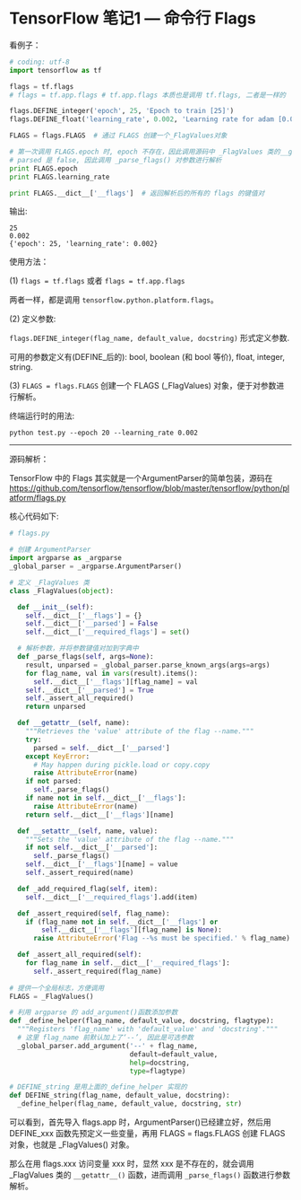 # TensorFlow 笔记1 — 命令行 Flags

看例子：

```python
# coding: utf-8
import tensorflow as tf

flags = tf.flags
# flags = tf.app.flags # tf.app.flags 本质也是调用 tf.flags, 二者是一样的

flags.DEFINE_integer('epoch', 25, 'Epoch to train [25]')
flags.DEFINE_float('learning_rate', 0.002, 'Learning rate for adam [0.002]')

FLAGS = flags.FLAGS  # 通过 FLAGS 创建一个_FlagValues对象

# 第一次调用 FLAGS.epoch 时, epoch 不存在，因此调用源码中 _FlagValues 类的__getattr__函数，这时
# parsed 是 false, 因此调用 _parse_flags() 对参数进行解析
print FLAGS.epoch
print FLAGS.learning_rate

print FLAGS.__dict__['__flags']  # 返回解析后的所有的 flags 的键值对
```

输出:

```
25
0.002
{'epoch': 25, 'learning_rate': 0.002}
```

使用方法：

(1) `flags = tf.flags` 或者 `flags = tf.app.flags`

两者一样，都是调用 `tensorflow.python.platform.flags`。

(2) 定义参数:

`flags.DEFINE_integer(flag_name, default_value, docstring)` 形式定义参数.

可用的参数定义有(DEFINE_后的): bool, boolean (和 bool 等价), float, integer, string.

(3) `FLAGS = flags.FLAGS` 创建一个 FLAGS (_FlagValues) 对象，便于对参数进行解析。

终端运行时的用法:

```
python test.py --epoch 20 --learning_rate 0.002
```

-------------

源码解析：

TensorFlow 中的 Flags 其实就是一个ArgumentParser的简单包装，源码在 https://github.com/tensorflow/tensorflow/blob/master/tensorflow/python/platform/flags.py

核心代码如下:

```python
# flags.py

# 创建 ArgumentParser
import argparse as _argparse
_global_parser = _argparse.ArgumentParser()  

# 定义 _FlagValues 类
class _FlagValues(object):

  def __init__(self):
    self.__dict__['__flags'] = {}
    self.__dict__['__parsed'] = False
    self.__dict__['__required_flags'] = set()

  # 解析参数，并将参数键值对加到字典中
  def _parse_flags(self, args=None):
    result, unparsed = _global_parser.parse_known_args(args=args)
    for flag_name, val in vars(result).items():
      self.__dict__['__flags'][flag_name] = val
    self.__dict__['__parsed'] = True
    self._assert_all_required()
    return unparsed

  def __getattr__(self, name):
    """Retrieves the 'value' attribute of the flag --name."""
    try:
      parsed = self.__dict__['__parsed']
    except KeyError:
      # May happen during pickle.load or copy.copy
      raise AttributeError(name)
    if not parsed:
      self._parse_flags()
    if name not in self.__dict__['__flags']:
      raise AttributeError(name)
    return self.__dict__['__flags'][name]

  def __setattr__(self, name, value):
    """Sets the 'value' attribute of the flag --name."""
    if not self.__dict__['__parsed']:
      self._parse_flags()
    self.__dict__['__flags'][name] = value
    self._assert_required(name)

  def _add_required_flag(self, item):
    self.__dict__['__required_flags'].add(item)

  def _assert_required(self, flag_name):
    if (flag_name not in self.__dict__['__flags'] or
        self.__dict__['__flags'][flag_name] is None):
      raise AttributeError('Flag --%s must be specified.' % flag_name)

  def _assert_all_required(self):
    for flag_name in self.__dict__['__required_flags']:
      self._assert_required(flag_name)
      
# 提供一个全局标志，方便调用
FLAGS = _FlagValues()

# 利用 argparse 的 add_argument()函数添加参数
def _define_helper(flag_name, default_value, docstring, flagtype):
  """Registers 'flag_name' with 'default_value' and 'docstring'."""
  # 这里 flag_name 前默认加上了‘--’, 因此是可选参数
  _global_parser.add_argument('--' + flag_name,
                              default=default_value,
                              help=docstring,
                              type=flagtype)

# DEFINE_string 是用上面的_define_helper 实现的
def DEFINE_string(flag_name, default_value, docstring):
  _define_helper(flag_name, default_value, docstring, str)
```

可以看到，首先导入 flags.app 时，ArgumentParser()已经建立好，然后用 DEFINE_xxx 函数先预定义一些变量，再用 FLAGS = flags.FLAGS 创建 FLAGS 对象，也就是 _FlagValues() 对象。

那么在用 flags.xxx 访问变量 xxx 时，显然 xxx 是不存在的，就会调用_FlagValues 类的 `__getattr__()` 函数，进而调用 `_parse_flags()` 函数进行参数解析。



